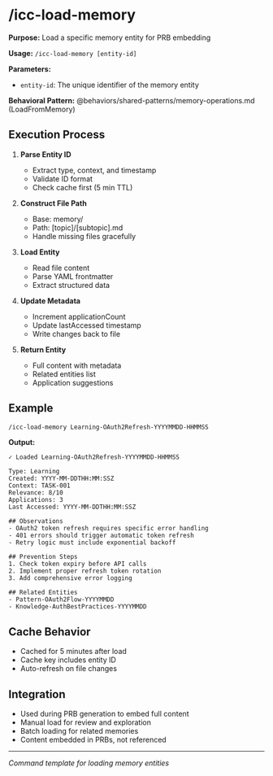 # /icc-load-memory

**Purpose:** Load a specific memory entity for PRB embedding

**Usage:** `/icc-load-memory [entity-id]`

**Parameters:**
- `entity-id`: The unique identifier of the memory entity

**Behavioral Pattern:** @behaviors/shared-patterns/memory-operations.md (LoadFromMemory)

## Execution Process

1. **Parse Entity ID**
   - Extract type, context, and timestamp
   - Validate ID format
   - Check cache first (5 min TTL)

2. **Construct File Path**
   - Base: memory/
   - Path: [topic]/[subtopic].md
   - Handle missing files gracefully

3. **Load Entity**
   - Read file content
   - Parse YAML frontmatter
   - Extract structured data

4. **Update Metadata**
   - Increment applicationCount
   - Update lastAccessed timestamp
   - Write changes back to file

5. **Return Entity**
   - Full content with metadata
   - Related entities list
   - Application suggestions

## Example

```bash
/icc-load-memory Learning-OAuth2Refresh-YYYYMMDD-HHMMSS
```

**Output:**
```
✓ Loaded Learning-OAuth2Refresh-YYYYMMDD-HHMMSS

Type: Learning
Created: YYYY-MM-DDTHH:MM:SSZ
Context: TASK-001
Relevance: 8/10
Applications: 3
Last Accessed: YYYY-MM-DDTHH:MM:SSZ

## Observations
- OAuth2 token refresh requires specific error handling
- 401 errors should trigger automatic token refresh
- Retry logic must include exponential backoff

## Prevention Steps
1. Check token expiry before API calls
2. Implement proper refresh token rotation
3. Add comprehensive error logging

## Related Entities
- Pattern-OAuth2Flow-YYYYMMDD
- Knowledge-AuthBestPractices-YYYYMMDD
```

## Cache Behavior
- Cached for 5 minutes after load
- Cache key includes entity ID
- Auto-refresh on file changes

## Integration
- Used during PRB generation to embed full content
- Manual load for review and exploration
- Batch loading for related memories
- Content embedded in PRBs, not referenced

---
*Command template for loading memory entities*